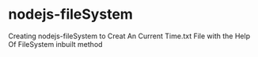 # nodejs-fileSystem
Creating nodejs-fileSystem to Creat An Current Time.txt File with the Help Of FileSystem inbuilt method

